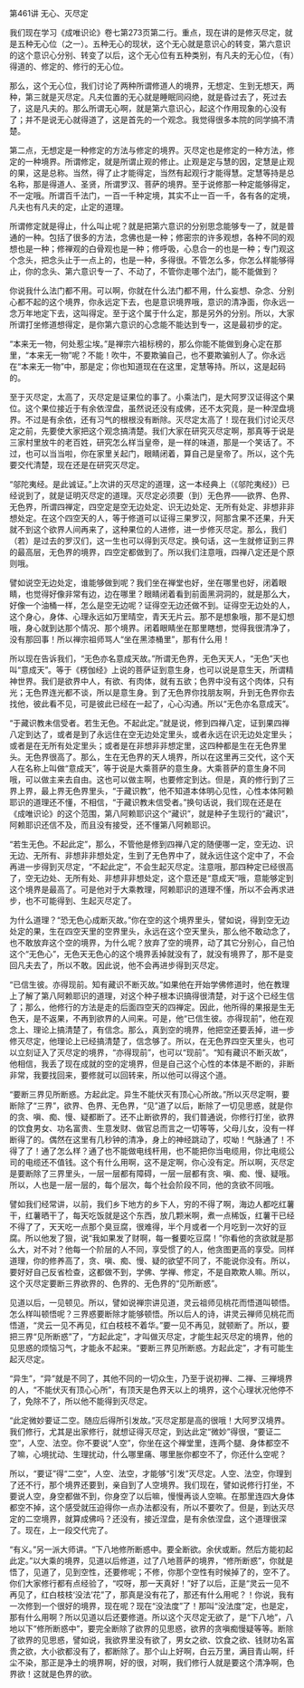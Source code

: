 第461讲 无心、灭尽定

我们现在学习《成唯识论》卷七第273页第二行。重点，现在讲的是修灭尽定，就是五种无心位（之一）。五种无心的现状，这个无心就是意识心的转变，第六意识的这个意识心分别、转变了以后，这个无心位有五种类别，有凡夫的无心位，（有）得道的、修定的、修行的无心位。

那么，这个无心位，我们讨论了两种所谓修道人的境界，无想定、生到无想天，两种，第三就是灭尽定。凡夫位置的无心就是睡眠同闷绝，就是昏过去了，死过去了，这是凡夫的。那么所谓无心啊，就是第六意识心，起这个作用现象的心没有了；并不是说无心就得道了，这是首先的一个观念。我觉得很多本院的同学搞不清楚。

第二点，无想定是一种修定的方法与修定的境界。灭尽定也是修定的一种方法，修定的一种境界。所谓修定，就是所谓止观的修止。止观是定与慧的因，定慧是止观的果，这是总称。当然，得了止才能得定，当然有起观行才能得慧。定慧等持是总名称，那是得道人、圣贤，所谓罗汉、菩萨的境界。至于说修那一种定能够得定，不一定哦。所谓百千法门，一百一千种定境，其实不止一百一千，各有各的定境，凡夫也有凡夫的定，止定的道理。

所谓修定就是得止，什么叫止呢？就是把第六意识的分别思念能够专一了，就是普通的一种。包括了很多的方法，念佛也是一种；修密宗的许多观想，各种不同的观想也是一种；修禅观的白骨观也是一种；修呼吸，心息合一的也是一种；专门观这个念头，把念头止于一点上的，也是一种，多得很。不管怎么多，你怎么样能够得止，你的念头、第六意识专一了、不动了，不管你走哪个法门，能不能做到？

你说我什么法门都不用。可以啊，你就在什么法门都不用，什么妄想、杂念、分别心都不起的这个境界，你永远定下去，也是意识境界哦，意识的清净面，你永远一念万年地定下去，这叫得定。至于这个属于什么定，那是另外的分别。所以，大家所谓打坐修道想得定，是你第六意识的心念能不能达到专一，这是最初步的定。

“本来无一物，何处惹尘埃。”是禅宗六祖标榜的，那么你能不能做到身心定在那里，“本来无一物”呢？不能！吹牛，不要欺骗自己，也不要欺骗别人了。你永远在“本来无一物”中，那是定；你也知道现在在这里，定慧等持。所以，这是起码的。

至于灭尽定，太高了，灭尽定是证果位的事了。小乘法门，是大阿罗汉证得这个果位。这个果位接近于有余依涅盘，虽然说还没有成佛，还不太究竟，是一种涅盘境界。不过是有余依，还有习气的根根没有断除。灭尽定太高了！现在我们讨论灭尽定之前，先要使大家把这个观念搞清楚。我们大家在研究灭尽定啊，那真等于说是三家村里放牛的老百姓，研究怎么样当皇帝，是一样的味道，那是一个笑话了。不过，也可以当当啦，你在家里关起门，眼睛闭着，算自己是皇帝了。所以，这个先要交代清楚，现在还是在研究灭尽定。

“邬陀夷经。是此诚证。”上次讲的灭尽定的道理，这一本经典上（《邬陀夷经》）已经说到了，就是证明灭尽定的道理。灭尽定必须要（到）无色界——欲界、色界、无色界，所谓四禅定，四空定是空无边处定、识无边处定、无所有处定、非想非非想处定。在这个四空天的人，等于修道可以证得三果罗汉，阿那含果不还果，升天就不到这个欲界人间再来了，这种果位的人进修，进一步修灭尽定。那么，我们（若）是过去的罗汉们，这一生也可以得到灭尽定。换句话，这一生就修证到三界的最高层，无色界的境界，四空定都做到了。所以我们注意哦，四禅八定还是个原则哦。

譬如说空无边处定，谁能够做到呢？我们坐在禅堂也好，坐在哪里也好，闭着眼睛，也觉得好像非常有边，边在哪里？眼睛闭着看到前面黑洞洞的，就是那么大，好像一个油桶一样，怎么是空无边呢？证得空无边还做不到。证得空无边处的人，这个身心，身体、心理永远如万里晴空，青天无片云。那不是想象哦，那不是幻想哦，身心就到达那个情况、那个境界。闭着眼睛坐在那里瞎想，觉得我很清净了，没有那回事！所以禅宗祖师骂人“坐在黑漆桶里”，那有什么用！

所以现在告诉我们，“无色亦名意成天故。”所谓无色界，无色天天人，“无色”天也叫“意成天”。等于《楞伽经》上说的菩萨证到意生身，也可以说是意生天，所谓精神世界。我们是欲界中人，有欲、有肉体，就有五欲；色界中没有这个肉体，只有光；无色界连光都不谈，所以是意生身。到了无色界你找朋友啊，升到无色界你去找他，彼此看不见，可是彼此已经在一起了，心心沟通。所以“无色亦名意成天”。

“于藏识教未信受者。若生无色。不起此定。”就是说，修到四禅八定，证到果四禅八定到达了，或者是到了永远住在空无边处定里头，或者永远在识无边处定里头；或者是在无所有处定里头；或者是在非想非非想定里，这四种都是生在无色界里头。无色界很高了。那么，生在无色界的天人境界，所以在这里再三交代，这个天人在名称上叫做“意成天”，等于说是大乘菩萨的意生身。大乘菩萨的意生身不同哦，可以做主来去自由。这也可以做主啊，也要修定到达。但是，真的修行到了三界上界，最上界无色界里头，“于藏识教”，他不知道本体明心见性，心性本体阿赖耶识的道理还不懂，不相信，“于藏识教未信受者。”换句话说，我们现在还是在《成唯识论》的这个范围，第八阿赖耶识这个“藏识”，就是种子生现行的“藏识”，阿赖耶识还信不及，而且没有接受，还不懂第八阿赖耶识。

“若生无色。不起此定”，那么，不管他是修到四禅八定的随便哪一定，空无边、识无边、无所有、非想非非想处定，生到了无色界中了，就永远住这个定中了，不会再进一步得到灭尽定，“不起此定”，不会生起灭尽定。注意哦，那四种定已经很高了，空无边处、无所有处、非想非非想处定，这个意还是“意成天”哦，意能够定到这个境界是最高了。可是他对于大乘教理，阿赖耶识的道理不懂，所以不会再求进步，也不可能得到、生起灭尽定了。

为什么道理？“恐无色心成断灭故。”你在空的这个境界里头，譬如说，得到空无边处定的果，生在四空天里的空界里头，永远在这个空天里头，那么他不敢动念了，也不敢放弃这个空的境界，为什么呢？放弃了空的境界，动了其它分别心，自己怕这个“无色心”，无色天无色心的这个境界丢掉就没有了，就没有境界了，那不是变回凡夫去了，所以不敢。因此说，他不会再进步得到灭尽定。

“已信生彼。亦得现前。知有藏识不断灭故。”如果他在开始学佛修道时，他在教理上了解了第八阿赖耶识的道理，对这个种子根本识搞得很清楚，对于这个已经生信了；那么，他修行的方法是走的后面四空天的四禅定。因此，他所得的果报是生无色天，是不返果，不再到欲界的人间来。可是，他“已信生彼。亦得现前”，他在观念上、理论上搞清楚了，有信念。那么，真到空的境界，他把空还要丢掉，进一步修灭尽定，他理论上已经搞清楚了，信念够了。所以，在无色界四空天里头，也可以立刻证入了灭尽定的境界，“亦得现前”，也可以“现前”。“知有藏识不断灭故”，他相信，我丢了现在成就的空的定境界，但是自己这个心性的本体是不断的，非断非常，我要找回来，要修就可以回转来，所以他可以得这个道。

“要断三界见所断惑。方起此定。异生不能伏灭有顶心心所故。”所以灭尽定啊，要断除了“三界”，欲界、色界、无色界，“见”道了以后，断除了一切见思惑，就是你的贪、嗔、痴、慢、疑都断了。还不止断欲界的，我们普通说，你修行打坐，欲界的饮食男女、功名富贵、生意发财、做官总而言之一切等等，父母儿女，没有一样断得了的。偶然在这里有几秒钟的清净，身上的神经跳动了，哎呦！气脉通了！不得了了！通了怎么样？通了也不能做电线杆用，也不能把你当电缆用，你比电缆公司的电缆还不值钱。这个有什么用啊，这不是定啊，你心没有定。所以啊，灭尽定是要断除了三界里头，一层一层都有障碍，一层一层都有贪、嗔、痴、慢、疑哦。所以，人也是一层一层的，每个层次，每个社会阶段不同，他的贪欲不同哦。

譬如我们经常讲，以前，我们乡下地方的乡下人，穷的不得了啊，海边人都吃红薯干，红薯晒干了，每天吃饭就是这个东西，放几颗米啊，煮一点稀饭，红薯干已经不得了了，天天吃一点那个臭豆腐，很难得，半个月或者一个月吃到一次好的豆腐。所以他发了狠，说“我如果发了财啊，每一餐要吃豆腐！”你看他的贪欲就是那么大，对不对？他每一个阶层的人不同，享受惯了的人，他贪图更高的享受。同样道理，你的修养高了，贪、嗔、痴、慢、疑的欲望不同了，不能说你没有。所以，要好好自己反省检查，这都做不到，学佛、学禅、修定，不是自欺欺人嘛。所以，这个灭尽定要断三界欲界的、色界的、无色界的“见所断惑”。

见道以后，一见顿见。所以，譬如说禅宗讲见道，灵云祖师见桃花而悟道叫顿悟。怎么样叫顿悟呢？三界惑要断除才能够顿悟。所以后人的诗，讲灵云禅师见桃花而悟道，“灵云一见不再见，红白枝枝不着华。”要一见不再见，就顿断了。所以，要把三界“见所断惑”了，“方起此定”，才叫做灭尽定，才能生起灭尽定的境界，他的见思惑的烦恼习气，才能永不起来。“要断三界见所断惑。方起此定”，才有可能生起灭尽定。

“异生”，“异”就是不同了，其他不同的一切众生，乃至于说初禅、二禅、三禅境界的人，“不能伏灭有顶心心所”，有顶天是色界天以上的境界，这个心理状况他停不了，免除不了，所以他不能得到灭尽定。

“此定微妙要证二空。随应后得所引发故。”灭尽定那是高的很哦！大阿罗汉境界。我们修行，尤其是出家修行，就想证得灭尽定，到达此定“微妙”得很，“要证二空”，人空、法空。你不要说“人空”，你坐在这个禅堂里，连两个腿、身体都空不了嘛，心境扰动、生理扰动，什么哪里痛、哪里胀你都空不了，你还什么空呢？

所以，“要证”得“二空”，人空、法空，才能够“引发”灭尽定。人空、法空，你理到了还不行，那个境界还要到，亲自到了人空境界。我们现在，譬如说修行打坐，不要说人空，身空都做不到，你身空了以后嘛，慢慢再谈人空嘛。在那里连四大身体都空不掉，这个感受就压迫得你一点办法都没有，所以不要吹了。但是，到达灭尽定的二空境界，就算成佛吗？还没有，接近涅盘，是有余依涅盘，这个道理很深了。现在，上一段交代完了。

“有义。”另一派大师讲。“下八地修所断惑中。要全断欲。余伏或断。然后方能初起此定。”以大乘的境界，见道以后修道，过了八地菩萨的境界，“修所断惑”，你就是悟了，见道了，见到空性，还要修呢；不修，你那个空性有时候掉了的，空不了。你们大家修行都有点经验了，“哎呀，那一天真好！”好了以后，正是“灵云一见不再见了，红白枝枝‘没法’花”了，那真是没有花了，那还有什么用呢？！你说，我有一次修到一个很好的境界，现在呢？现在“没法度”了！那叫“没法度”定，也是定，那有什么用啊？所以见道以后还要修道。所以这个灭尽定无欲了，是“下八地”，八地以下“修所断惑中”，要完全断除了欲界的见思惑，欲界的贪嗔痴慢疑等等。断除了欲界的见思惑，譬如说，我欲界里没有欲了，男女之欲、饮食之欲、钱财功名富贵之欲，大小欲都没有了，都断除了。那个山上好啊，白云万里，满目青山啊，纤尘不染，那正是净土的境界啊，好的很，对啊，我们修行人就是要这个清净啊，色界欲！这就是色界的欲。


